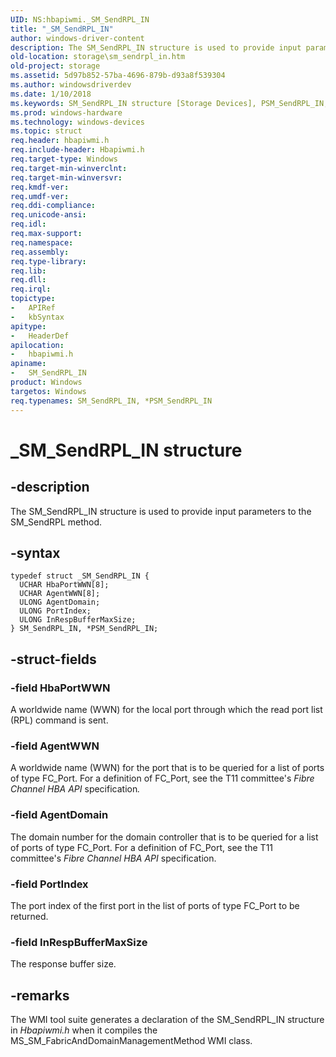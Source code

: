 ```yaml
---
UID: NS:hbapiwmi._SM_SendRPL_IN
title: "_SM_SendRPL_IN"
author: windows-driver-content
description: The SM_SendRPL_IN structure is used to provide input parameters to the SM_SendRPL method.
old-location: storage\sm_sendrpl_in.htm
old-project: storage
ms.assetid: 5d97b852-57ba-4696-879b-d93a8f539304
ms.author: windowsdriverdev
ms.date: 1/10/2018
ms.keywords: SM_SendRPL_IN structure [Storage Devices], PSM_SendRPL_IN, *PSM_SendRPL_IN, hbapiwmi/SM_SendRPL_IN, _SM_SendRPL_IN, structs-Fibre_54275ca2-35b3-43f4-a62d-63c296b14663.xml, SM_SendRPL_IN, storage.sm_sendrpl_in, hbapiwmi/PSM_SendRPL_IN, PSM_SendRPL_IN structure pointer [Storage Devices]
ms.prod: windows-hardware
ms.technology: windows-devices
ms.topic: struct
req.header: hbapiwmi.h
req.include-header: Hbapiwmi.h
req.target-type: Windows
req.target-min-winverclnt: 
req.target-min-winversvr: 
req.kmdf-ver: 
req.umdf-ver: 
req.ddi-compliance: 
req.unicode-ansi: 
req.idl: 
req.max-support: 
req.namespace: 
req.assembly: 
req.type-library: 
req.lib: 
req.dll: 
req.irql: 
topictype:
-	APIRef
-	kbSyntax
apitype:
-	HeaderDef
apilocation:
-	hbapiwmi.h
apiname:
-	SM_SendRPL_IN
product: Windows
targetos: Windows
req.typenames: SM_SendRPL_IN, *PSM_SendRPL_IN
---
```


# _SM_SendRPL_IN structure


## -description


The SM_SendRPL_IN structure is used to provide input parameters to the SM_SendRPL method.


## -syntax


````
typedef struct _SM_SendRPL_IN {
  UCHAR HbaPortWWN[8];
  UCHAR AgentWWN[8];
  ULONG AgentDomain;
  ULONG PortIndex;
  ULONG InRespBufferMaxSize;
} SM_SendRPL_IN, *PSM_SendRPL_IN;
````


## -struct-fields




### -field HbaPortWWN

A worldwide name (WWN) for the local port through which the read port list (RPL) command is sent.


### -field AgentWWN

A worldwide name (WWN) for the port that is to be queried for a list of ports of type FC_Port. For a definition of FC_Port, see the T11 committee's <i>Fibre Channel HBA API</i> specification<i>.</i>


### -field AgentDomain

The domain number for the domain controller that is to be queried for a list of ports of type FC_Port. For a definition of FC_Port, see the T11 committee's <i>Fibre Channel HBA API</i> specification.


### -field PortIndex

The port index of the first port in the list of ports of type FC_Port to be returned.


### -field InRespBufferMaxSize

The response buffer size.


## -remarks



The WMI tool suite generates a declaration of the SM_SendRPL_IN structure in <i>Hbapiwmi.h</i> when it compiles the MS_SM_FabricAndDomainManagementMethod WMI class.



